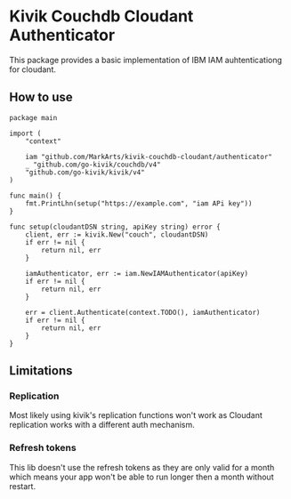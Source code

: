 # Kivik Couchdb Cloudant Authenticator
This package provides a basic implementation of IBM IAM auhtenticationg for cloudant. 

## How to use
```golang
package main

import (
	"context"

	iam "github.com/MarkArts/kivik-couchdb-cloudant/authenticator"
	_ "github.com/go-kivik/couchdb/v4"
	"github.com/go-kivik/kivik/v4"
)

func main() {
	fmt.PrintLhn(setup("https://example.com", "iam APi key"))
}

func setup(cloudantDSN string, apiKey string) error {
	client, err := kivik.New("couch", cloudantDSN)
	if err != nil {
		return nil, err
	}

	iamAuthenticator, err := iam.NewIAMAuthenticator(apiKey)
	if err != nil {
		return nil, err
	}

	err = client.Authenticate(context.TODO(), iamAuthenticator)
	if err != nil {
		return nil, err
	}
}

```

## Limitations
### Replication
Most likely using kivik's replication functions won't work as Cloudant replication works with a different auth mechanism.

### Refresh tokens
This lib doesn't use the refresh tokens as they are only valid for a month which means your app won't be able to run longer then a month without restart.
